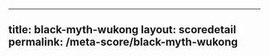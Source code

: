 ---
        
title: black-myth-wukong
layout: scoredetail
permalink: /meta-score/black-myth-wukong
---